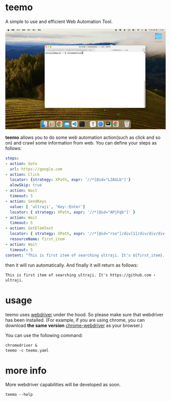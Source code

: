 # teemo

A simple to use and efficient Web Automation Tool.

![demo](.asset/demo.gif)

**teemo** allows you to do some web automation action(such as click and so on) and crawl some information from web. You can define your steps as follows:

```yaml
steps:
- action: Goto
  url: https://google.com
- action: Click
  locator: {strategy: XPath, expr: '//*[@id="L2AGLb"]'}
  alowSkip: true
- action: Wait
  timeout: 5
- action: SendKeys
  value: [ 'ultraji', 'Key::Enter']
  locator: { strategy: XPath, expr: '//*[@id="APjFqb"]' }
- action: Wait
  timeout: 5
- action: GetElemText
  locator: { strategy: XPath, expr: '//*[@id="rso"]/div[1]/div/div/div[1]/div/div/span/a/div/div/div/cite' }
  resourceName: first_item
- action: Wait
  timeout: 5
content: "This is first item of searching ultraji. It's ${first_item}. "
```

then it will run automatically. And finally it will return as follows:

```text
This is first item of searching ultraji. It's https://github.com › ultraji. 
```

# usage
teemo uses [webdriver](https://www.selenium.dev/documentation/webdriver/) under the hood. So please make sure that webdriver has been installed. (For example, if you are using chrome, you can download **the same version** [chrome-webdriver](https://chromedriver.chromium.org/) as your browser.)

You can use the following command:

```shell
chromedriver &
teemo -c teemo.yaml
```

# more info
More webdriver capabilities will be developed as soon.

```shell
teemo --help
```
